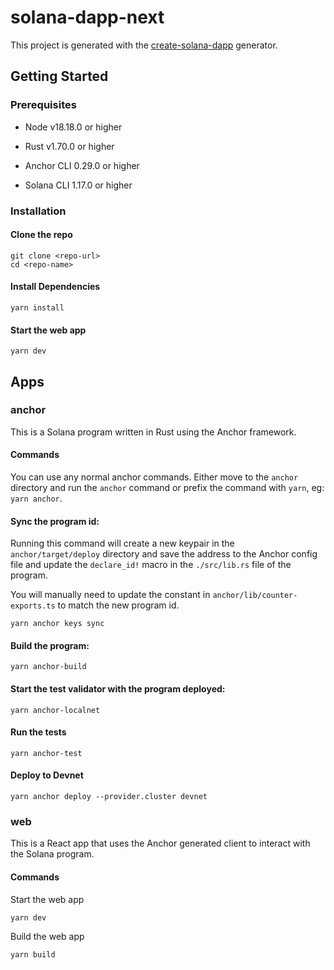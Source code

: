 # solana-dapp-next

This project is generated with the [create-solana-dapp](https://github.com/solana-developers/create-solana-dapp) generator.

## Getting Started

### Prerequisites

- Node v18.18.0 or higher

- Rust v1.70.0 or higher
- Anchor CLI 0.29.0 or higher
- Solana CLI 1.17.0 or higher

### Installation

#### Clone the repo

```shell
git clone <repo-url>
cd <repo-name>
```

#### Install Dependencies

```shell
yarn install
```

#### Start the web app

```
yarn dev
```

## Apps

### anchor

This is a Solana program written in Rust using the Anchor framework.

#### Commands

You can use any normal anchor commands. Either move to the `anchor` directory and run the `anchor` command or prefix the command with `yarn`, eg: `yarn anchor`.

#### Sync the program id:

Running this command will create a new keypair in the `anchor/target/deploy` directory and save the address to the Anchor config file and update the `declare_id!` macro in the `./src/lib.rs` file of the program.

You will manually need to update the constant in `anchor/lib/counter-exports.ts` to match the new program id.

```shell
yarn anchor keys sync
```

#### Build the program:

```shell
yarn anchor-build
```

#### Start the test validator with the program deployed:

```shell
yarn anchor-localnet
```

#### Run the tests

```shell
yarn anchor-test
```

#### Deploy to Devnet

```shell
yarn anchor deploy --provider.cluster devnet
```

### web

This is a React app that uses the Anchor generated client to interact with the Solana program.

#### Commands

Start the web app

```shell
yarn dev
```

Build the web app

```shell
yarn build
```

